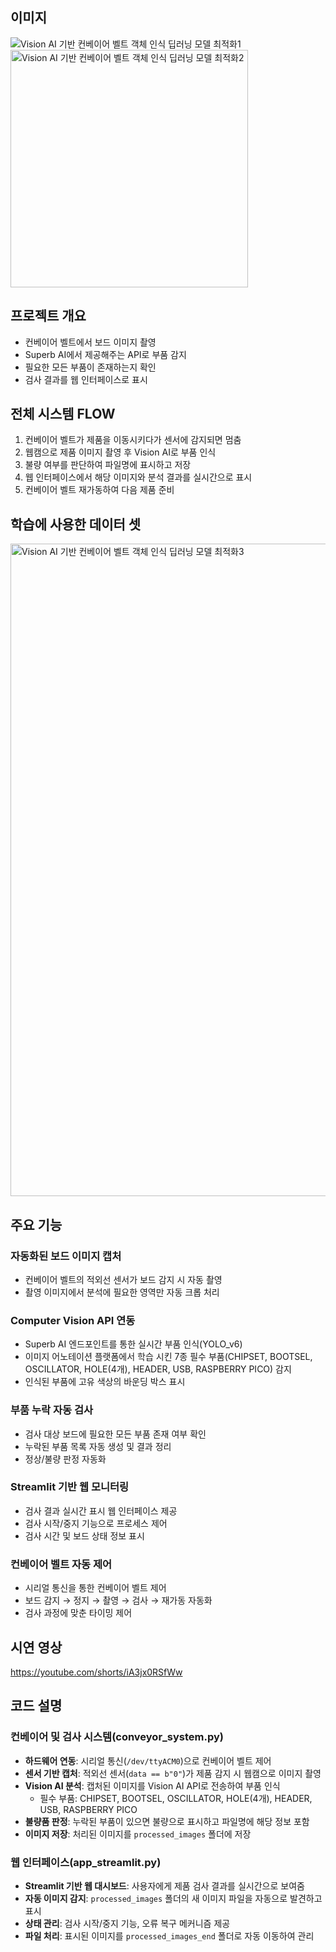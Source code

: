 ## 이미지
![Vision AI 기반 컨베이어 벨트 객체 인식 딥러닝 모델 최적화1](https://github.com/user-attachments/assets/971b72a1-97d2-45d4-bf32-06ebc8631760)
<img width="380" alt="Vision AI 기반 컨베이어 벨트 객체 인식 딥러닝 모델 최적화2" src="https://github.com/user-attachments/assets/53fd9594-456d-4049-8ced-1fb092ffd2f9" />



## **프로젝트 개요**

- 컨베이어 벨트에서 보드 이미지 촬영
- Superb AI에서 제공해주는 API로 부품 감지
- 필요한 모든 부품이 존재하는지 확인
- 검사 결과를 웹 인터페이스로 표시

## 전체 시스템 FLOW

1. 컨베이어 벨트가 제품을 이동시키다가 센서에 감지되면 멈춤
2. 웹캠으로 제품 이미지 촬영 후 Vision AI로 부품 인식
3. 불량 여부를 판단하여 파일명에 표시하고 저장
4. 웹 인터페이스에서 해당 이미지와 분석 결과를 실시간으로 표시
5. 컨베이어 벨트 재가동하여 다음 제품 준비

## 학습에 사용한 데이터 셋

<img width="1044" alt="Vision AI 기반 컨베이어 벨트 객체 인식 딥러닝 모델 최적화3" src="https://github.com/user-attachments/assets/e01f49da-4447-4738-ad07-bee58f6dff21" />


## **주요 기능**

### 자동화된 보드 이미지 캡처

- 컨베이어 벨트의 적외선 센서가 보드 감지 시 자동 촬영
- 촬영 이미지에서 분석에 필요한 영역만 자동 크롭 처리

### Computer Vision API 연동

- Superb AI 엔드포인트를 통한 실시간 부품 인식(YOLO_v6)
- 이미지 어노테이션 플랫폼에서 학습 시킨 7종 필수 부품(CHIPSET, BOOTSEL, OSCILLATOR, HOLE(4개), HEADER, USB, RASPBERRY PICO) 감지
- 인식된 부품에 고유 색상의 바운딩 박스 표시

### 부품 누락 자동 검사

- 검사 대상 보드에 필요한 모든 부품 존재 여부 확인
- 누락된 부품 목록 자동 생성 및 결과 정리
- 정상/불량 판정 자동화

### Streamlit 기반 웹 모니터링

- 검사 결과 실시간 표시 웹 인터페이스 제공
- 검사 시작/중지 기능으로 프로세스 제어
- 검사 시간 및 보드 상태 정보 표시

### 컨베이어 벨트 자동 제어

- 시리얼 통신을 통한 컨베이어 벨트 제어
- 보드 감지 → 정지 → 촬영 → 검사 → 재가동 자동화
- 검사 과정에 맞춘 타이밍 제어

## 시연 영상

https://youtube.com/shorts/iA3jx0RSfWw

## **코드 설명**

### 컨베이어 및 검사 시스템(conveyor_system.py)

- **하드웨어 연동**: 시리얼 통신(`/dev/ttyACM0`)으로 컨베이어 벨트 제어
- **센서 기반 캡처**: 적외선 센서(`data == b"0"`)가 제품 감지 시 웹캠으로 이미지 촬영
- **Vision AI 분석**: 캡처된 이미지를 Vision AI API로 전송하여 부품 인식
    - 필수 부품: CHIPSET, BOOTSEL, OSCILLATOR, HOLE(4개), HEADER, USB, RASPBERRY PICO
- **불량품 판정**: 누락된 부품이 있으면 불량으로 표시하고 파일명에 해당 정보 포함
- **이미지 저장**: 처리된 이미지를 `processed_images` 폴더에 저장

### 웹 인터페이스(app_streamlit.py)

- **Streamlit 기반 웹 대시보드**: 사용자에게 제품 검사 결과를 실시간으로 보여줌
- **자동 이미지 감지**: `processed_images` 폴더의 새 이미지 파일을 자동으로 발견하고 표시
- **상태 관리**: 검사 시작/중지 기능, 오류 복구 메커니즘 제공
- **파일 처리**: 표시된 이미지를 `processed_images_end` 폴더로 자동 이동하여 관리
